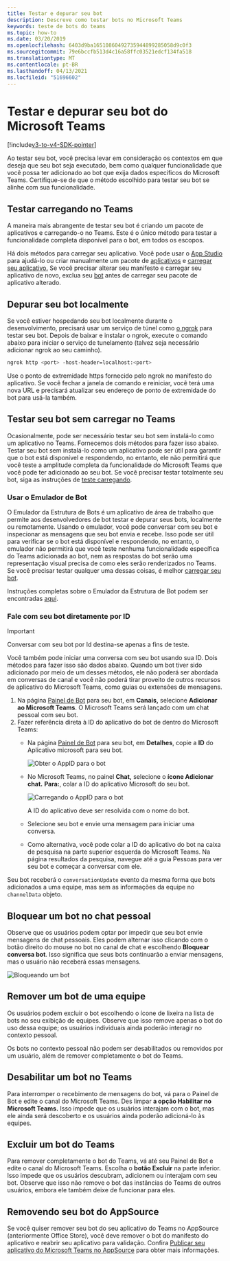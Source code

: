```yaml
---
title: Testar e depurar seu bot
description: Descreve como testar bots no Microsoft Teams
keywords: teste de bots do teams
ms.topic: how-to
ms.date: 03/20/2019
ms.openlocfilehash: 6403d9ba16510860492735944899285058d9c0f3
ms.sourcegitcommit: 79e6bccfb513d4c16a58ffc03521edcf134fa518
ms.translationtype: MT
ms.contentlocale: pt-BR
ms.lasthandoff: 04/13/2021
ms.locfileid: "51696602"
---
```

# <a name="test-and-debug-your-microsoft-teams-bot"></a>Testar e depurar seu bot do Microsoft Teams

[!include[v3-to-v4-SDK-pointer](~/includes/v3-to-v4-pointer-bots.md)]

Ao testar seu bot, você precisa levar em consideração os contextos em que deseja que seu bot seja executado, bem como qualquer funcionalidade que você possa ter adicionado ao bot que exija dados específicos do Microsoft Teams. Certifique-se de que o método escolhido para testar seu bot se alinhe com sua funcionalidade.

## <a name="test-by-uploading-to-teams"></a>Testar carregando no Teams

A maneira mais abrangente de testar seu bot é criando um pacote de aplicativos e carregando-o no Teams. Este é o único método para testar a funcionalidade completa disponível para o bot, em todos os escopos.

Há dois métodos para carregar seu aplicativo. Você pode usar o [App Studio](~/concepts/build-and-test/app-studio-overview.md) para ajudá-lo ou criar manualmente um pacote de [aplicativos](~/concepts/build-and-test/apps-package.md) e [carregar seu aplicativo.](~/concepts/deploy-and-publish/apps-upload.md) Se você precisar alterar seu manifesto e carregar seu aplicativo de novo, exclua seu [bot](#deleting-a-bot-from-teams) antes de carregar seu pacote de aplicativo alterado.

## <a name="debug-your-bot-locally"></a>Depurar seu bot localmente

Se você estiver hospedando seu bot localmente durante o desenvolvimento, precisará usar um serviço de túnel como [o ngrok](https://ngrok.com/) para testar seu bot. Depois de baixar e instalar o ngrok, execute o comando abaixo para iniciar o serviço de tunelamento (talvez seja necessário adicionar ngrok ao seu caminho).

```bash
ngrok http <port> -host-header=localhost:<port>
```

Use o ponto de extremidade https fornecido pelo ngrok no manifesto do aplicativo. Se você fechar a janela de comando e reiniciar, você terá uma nova URL e precisará atualizar seu endereço de ponto de extremidade do bot para usá-la também.

## <a name="testing-your-bot-without-uploading-to-teams"></a>Testar seu bot sem carregar no Teams

Ocasionalmente, pode ser necessário testar seu bot sem instalá-lo como um aplicativo no Teams. Fornecemos dois métodos para fazer isso abaixo. Testar seu bot sem instalá-lo como um aplicativo pode ser útil para garantir que o bot está disponível e respondendo, no entanto, ele não permitirá que você teste a amplitude completa da funcionalidade do Microsoft Teams que você pode ter adicionado ao seu bot. Se você precisar testar totalmente seu bot, siga as instruções de [teste carregando](#test-by-uploading-to-teams).

### <a name="use-the-bot-emulator"></a>Usar o Emulador de Bot

O Emulador da Estrutura de Bots é um aplicativo de área de trabalho que permite aos desenvolvedores de bot testar e depurar seus bots, localmente ou remotamente. Usando o emulador, você pode conversar com seu bot e inspecionar as mensagens que seu bot envia e recebe. Isso pode ser útil para verificar se o bot está disponível e respondendo, no entanto, o emulador não permitirá que você teste nenhuma funcionalidade específica do Teams adicionada ao bot, nem as respostas do bot serão uma representação visual precisa de como eles serão renderizados no Teams. Se você precisar testar qualquer uma dessas coisas, é melhor [carregar seu bot](#test-by-uploading-to-teams).

Instruções completas sobre o Emulador da Estrutura de Bot podem ser encontradas [aqui](/azure/bot-service/bot-service-debug-emulator?view=azure-bot-service-4.0&preserve-view=true).

### <a name="talk-to-your-bot-directly-by-id"></a>Fale com seu bot diretamente por ID

>[!Important]
>Conversar com seu bot por Id destina-se apenas a fins de teste.

Você também pode iniciar uma conversa com seu bot usando sua ID. Dois métodos para fazer isso são dados abaixo. Quando um bot tiver sido adicionado por meio de um desses métodos, ele não poderá ser abordada em conversas de canal e você não poderá tirar proveito de outros recursos de aplicativo do Microsoft Teams, como guias ou extensões de mensagens.

1. Na página [Painel de Bot](https://dev.botframework.com/bots) para seu bot, em **Canais,** selecione **Adicionar ao Microsoft Teams**. O Microsoft Teams será lançado com um chat pessoal com seu bot.
2. Fazer referência direta à ID do aplicativo do bot de dentro do Microsoft Teams:
   * Na página [Painel de Bot](https://dev.botframework.com/bots) para seu bot, em **Detalhes**, copie a **ID** do Aplicativo microsoft para seu bot.
  
     ![Obter o AppID para o bot](~/assets/images/bots_appid_botframework.png)
  
   * No Microsoft Teams, no painel **Chat,** selecione o **ícone Adicionar chat.** **Para:**, colar a ID do aplicativo Microsoft do seu bot.
  
     ![Carregando o AppID para o bot](~/assets/images/bots_uploading.png)

     A ID do aplicativo deve ser resolvida com o nome do bot.

   * Selecione seu bot e envie uma mensagem para iniciar uma conversa.
   * Como alternativa, você pode colar a ID do aplicativo do bot na caixa de pesquisa na parte superior esquerda do Microsoft Teams. Na página resultados da pesquisa, navegue até a guia Pessoas para ver seu bot e começar a conversar com ele.

Seu bot receberá o `conversationUpdate` evento da mesma forma que bots adicionados a uma equipe, mas sem as informações da equipe no `channelData` objeto.

## <a name="blocking-a-bot-in-personal-chat"></a>Bloquear um bot no chat pessoal

Observe que os usuários podem optar por impedir que seu bot envie mensagens de chat pessoais. Eles podem alternar isso clicando com o botão direito do mouse no bot no canal de chat e escolhendo **Bloquear conversa bot**. Isso significa que seus bots continuarão a enviar mensagens, mas o usuário não receberá essas mensagens.

![Bloqueando um bot](~/assets/images/bots/botdisable.png)

## <a name="removing-a-bot-from-a-team"></a>Remover um bot de uma equipe

Os usuários podem excluir o bot escolhendo o ícone de lixeira na lista de bots no seu exibição de equipes. Observe que isso remove apenas o bot do uso dessa equipe; os usuários individuais ainda poderão interagir no contexto pessoal.

Os bots no contexto pessoal não podem ser desabilitados ou removidos por um usuário, além de remover completamente o bot do Teams.

## <a name="disabling-a-bot-in-teams"></a>Desabilitar um bot no Teams

Para interromper o recebimento de mensagens do bot, vá para o Painel de Bot e edite o canal do Microsoft Teams. Des limpar **a opção Habilitar no Microsoft Teams.** Isso impede que os usuários interajam com o bot, mas ele ainda será descoberto e os usuários ainda poderão adicioná-lo às equipes.

## <a name="deleting-a-bot-from-teams"></a>Excluir um bot do Teams

Para remover completamente o bot do Teams, vá até seu Painel de Bot e edite o canal do Microsoft Teams. Escolha o **botão Excluir** na parte inferior. Isso impede que os usuários descubram, adicionem ou interajam com seu bot. Observe que isso não remove o bot das instâncias do Teams de outros usuários, embora ele também deixe de funcionar para eles.

## <a name="removing-your-bot-from-appsource"></a>Removendo seu bot do AppSource

Se você quiser remover seu bot do seu aplicativo do Teams no AppSource (anteriormente Office Store), você deve remover o bot do manifesto do aplicativo e reabrir seu aplicativo para validação. Confira [Publicar seu aplicativo do Microsoft Teams no AppSource](~/concepts/deploy-and-publish/apps-publish.md) para obter mais informações.
